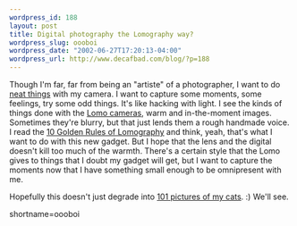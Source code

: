 ```yaml
--- 
wordpress_id: 188
layout: post
title: Digital photography the Lomography way?
wordpress_slug: oooboi
wordpress_date: "2002-06-27T17:20:13-04:00"
wordpress_url: http://www.decafbad.com/blog/?p=188
---
```

<p>Though I'm far, far from being an "artiste" of a photographer, I want to do <a href="http://www.decafbad.com/gallery">neat things</a> with my camera.  I want to capture some moments, some feelings, try some odd things.  It's like hacking with light.  I see the kinds of things done with the <a href="http://www.lomography.com">Lomo cameras</a>, warm and in-the-moment images.  Sometimes they're blurry, but that just lends them a rough handmade voice.  I read the <a href="http://www1.lomography.com/0001/about/lomopop3.htm">10 Golden Rules of Lomography</a> and think, yeah, that's what I want to do with this new gadget.    But I hope that the lens and the digital doesn't kill too much of the warmth.  There's a certain style that the Lomo gives to things that I doubt my gadget will get, but I want to capture the moments now that I have something small enough to be omnipresent with me.</p>
<p>Hopefully this doesn't just degrade into <a href="http://www.decafbad.com/gallery/the-kitties">101 pictures of my cats</a>. :)  We'll see.</p>
<!--more-->
shortname=oooboi
